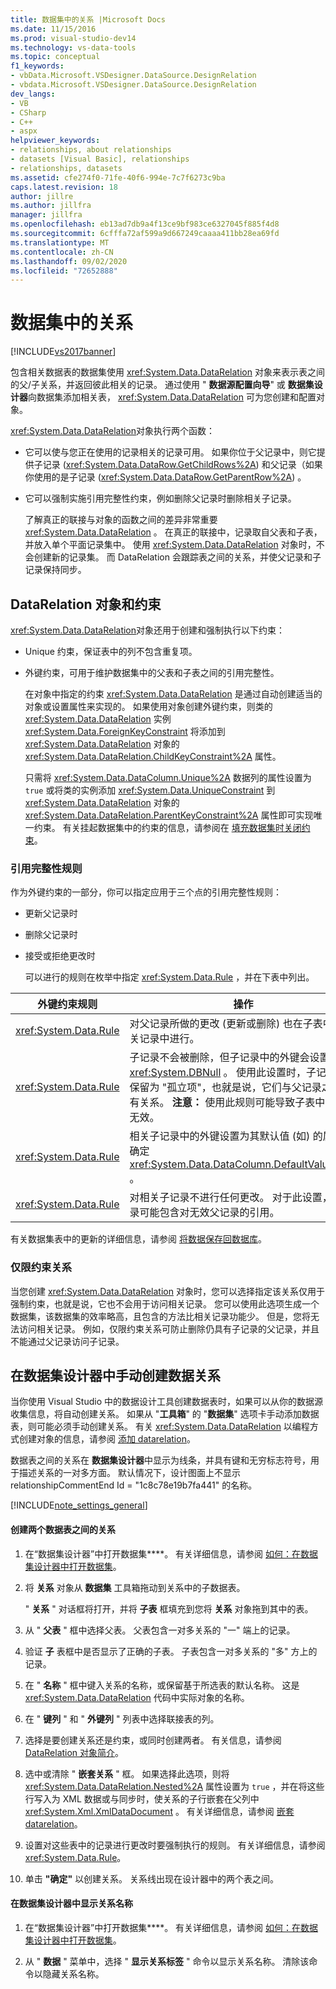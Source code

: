 ```yaml
---
title: 数据集中的关系 |Microsoft Docs
ms.date: 11/15/2016
ms.prod: visual-studio-dev14
ms.technology: vs-data-tools
ms.topic: conceptual
f1_keywords:
- vbData.Microsoft.VSDesigner.DataSource.DesignRelation
- vbdata.Microsoft.VSDesigner.DataSource.DesignRelation
dev_langs:
- VB
- CSharp
- C++
- aspx
helpviewer_keywords:
- relationships, about relationships
- datasets [Visual Basic], relationships
- relationships, datasets
ms.assetid: cfe274f0-71fe-40f6-994e-7c7f6273c9ba
caps.latest.revision: 18
author: jillre
ms.author: jillfra
manager: jillfra
ms.openlocfilehash: eb13ad7db9a4f13ce9bf983ce6327045f885f4d8
ms.sourcegitcommit: 6cfffa72af599a9d667249caaaa411bb28ea69fd
ms.translationtype: MT
ms.contentlocale: zh-CN
ms.lasthandoff: 09/02/2020
ms.locfileid: "72652888"
---
```

# <a name="relationships-in-datasets"></a>数据集中的关系
[!INCLUDE[vs2017banner](../includes/vs2017banner.md)]

包含相关数据表的数据集使用 <xref:System.Data.DataRelation> 对象来表示表之间的父/子关系，并返回彼此相关的记录。 通过使用 " **数据源配置向导**" 或 **数据集设计器**向数据集添加相关表， <xref:System.Data.DataRelation> 可为您创建和配置对象。

 <xref:System.Data.DataRelation>对象执行两个函数：

- 它可以使与您正在使用的记录相关的记录可用。 如果你位于父记录中，则它提供子记录 (<xref:System.Data.DataRow.GetChildRows%2A>) 和父记录（如果你使用的是子记录 (<xref:System.Data.DataRow.GetParentRow%2A>) 。

- 它可以强制实施引用完整性约束，例如删除父记录时删除相关子记录。

  了解真正的联接与对象的函数之间的差异非常重要 <xref:System.Data.DataRelation> 。 在真正的联接中，记录取自父表和子表，并放入单个平面记录集中。 使用 <xref:System.Data.DataRelation> 对象时，不会创建新的记录集。 而 DataRelation 会跟踪表之间的关系，并使父记录和子记录保持同步。

## <a name="datarelation-objects-and-constraints"></a>DataRelation 对象和约束
 <xref:System.Data.DataRelation>对象还用于创建和强制执行以下约束：

- Unique 约束，保证表中的列不包含重复项。

- 外键约束，可用于维护数据集中的父表和子表之间的引用完整性。

  在对象中指定的约束 <xref:System.Data.DataRelation> 是通过自动创建适当的对象或设置属性来实现的。 如果使用对象创建外键约束，则类的 <xref:System.Data.DataRelation> 实例 <xref:System.Data.ForeignKeyConstraint> 将添加到 <xref:System.Data.DataRelation> 对象的 <xref:System.Data.DataRelation.ChildKeyConstraint%2A> 属性。

  只需将 <xref:System.Data.DataColumn.Unique%2A> 数据列的属性设置为 `true` 或将类的实例添加 <xref:System.Data.UniqueConstraint> 到 <xref:System.Data.DataRelation> 对象的 <xref:System.Data.DataRelation.ParentKeyConstraint%2A> 属性即可实现唯一约束。 有关挂起数据集中的约束的信息，请参阅在 [填充数据集时关闭约束](../data-tools/turn-off-constraints-while-filling-a-dataset.md)。

### <a name="referential-integrity-rules"></a>引用完整性规则
 作为外键约束的一部分，你可以指定应用于三个点的引用完整性规则：

- 更新父记录时

- 删除父记录时

- 接受或拒绝更改时

  可以进行的规则在枚举中指定 <xref:System.Data.Rule> ，并在下表中列出。

|外键约束规则|操作|
|----------------------------------|------------|
|<xref:System.Data.Rule>|对父记录所做的更改 (更新或删除) 也在子表中的相关记录中进行。|
|<xref:System.Data.Rule>|子记录不会被删除，但子记录中的外键会设置为 <xref:System.DBNull> 。 使用此设置时，子记录可以保留为 "孤立项"，也就是说，它们与父记录之间没有关系。 **注意：**  使用此规则可能导致子表中的数据无效。|
|<xref:System.Data.Rule>|相关子记录中的外键设置为其默认值 (如) 的属性所确定 <xref:System.Data.DataColumn.DefaultValue%2A> 。|
|<xref:System.Data.Rule>|对相关子记录不进行任何更改。 对于此设置，子记录可能包含对无效父记录的引用。|

 有关数据集表中的更新的详细信息，请参阅 [将数据保存回数据库](../data-tools/save-data-back-to-the-database.md)。

### <a name="constraint-only-relations"></a>仅限约束关系
 当您创建 <xref:System.Data.DataRelation> 对象时，您可以选择指定该关系仅用于强制约束，也就是说，它也不会用于访问相关记录。 您可以使用此选项生成一个数据集，该数据集的效率略高，且包含的方法比相关记录功能少。 但是，您将无法访问相关记录。 例如，仅限约束关系可防止删除仍具有子记录的父记录，并且不能通过父记录访问子记录。

## <a name="manually-creating-a-data-relation-in-the-dataset-designer"></a>在数据集设计器中手动创建数据关系
 当你使用 Visual Studio 中的数据设计工具创建数据表时，如果可以从你的数据源收集信息，将自动创建关系。 如果从 "**工具箱**" 的 "**数据集**" 选项卡手动添加数据表，则可能必须手动创建关系。 有关 <xref:System.Data.DataRelation> 以编程方式创建对象的信息，请参阅 [添加 datarelation](https://msdn.microsoft.com/library/a4a564fb-c1c4-4135-b6c2-b030e51195e4)。

 数据表之间的关系在 **数据集设计器**中显示为线条，并具有键和无穷标志符号，用于描述关系的一对多方面。 默认情况下，设计图面上不显示 relationshipCommentEnd Id = "1c8c78e19b7fa441" 的名称。

 [!INCLUDE[note_settings_general](../includes/note-settings-general-md.md)]

#### <a name="to-create-a-relationship-between-two-data-tables"></a>创建两个数据表之间的关系

1. 在“数据集设计器”中打开数据集****。 有关详细信息，请参阅 [如何：在数据集设计器中打开数据集](https://msdn.microsoft.com/library/36fc266f-365b-42cb-aebb-c993dc2c47c3)。

2. 将 **关系** 对象从 **数据集** 工具箱拖动到关系中的子数据表。

     " **关系** " 对话框将打开，并将 **子表** 框填充到您将 **关系** 对象拖到其中的表。

3. 从 " **父表** " 框中选择父表。 父表包含一对多关系的 "一" 端上的记录。

4. 验证 **子** 表框中是否显示了正确的子表。 子表包含一对多关系的 "多" 方上的记录。

5. 在 " **名称** " 框中键入关系的名称，或保留基于所选表的默认名称。 这是 <xref:System.Data.DataRelation> 代码中实际对象的名称。

6. 在 " **键列** " 和 " **外键列** " 列表中选择联接表的列。

7. 选择是要创建关系还是约束，或同时创建两者。 有关信息，请参阅 [DataRelation 对象简介](https://msdn.microsoft.com/library/89d8a881-8265-41f2-a88b-61311ab06192)。

8. 选中或清除 " **嵌套关系** " 框。 如果选择此选项，则将 <xref:System.Data.DataRelation.Nested%2A> 属性设置为 `true` ，并在将这些行写入为 XML 数据或与同步时，使关系的子行嵌套在父列中 <xref:System.Xml.XmlDataDocument> 。 有关详细信息，请参阅 [嵌套 datarelation](https://msdn.microsoft.com/library/9530f9c9-dd98-4b93-8cdb-40d7f1e8d0ab)。

9. 设置对这些表中的记录进行更改时要强制执行的规则。 有关详细信息，请参阅 <xref:System.Data.Rule>。

10. 单击 **"确定"** 以创建关系。 关系线出现在设计器中的两个表之间。

#### <a name="to-display-a-relation-name-in-the-dataset-designer"></a>在数据集设计器中显示关系名称

1. 在“数据集设计器”中打开数据集****。 有关详细信息，请参阅 [如何：在数据集设计器中打开数据集](https://msdn.microsoft.com/library/36fc266f-365b-42cb-aebb-c993dc2c47c3)。

2. 从 " **数据** " 菜单中，选择 " **显示关系标签** " 命令以显示关系名称。 清除该命令以隐藏关系名称。
